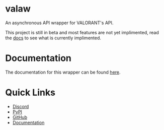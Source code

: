 # valaw
 An asynchronous API wrapper for VALORANT's API.
 
 This project is still in beta and most features are not yet implimented, read the [docs](https://github.com/Jet612/valaw/tree/main/docs) to see what is currently implimented.

# Documentation
The documentation for this wrapper can be found [here](https://github.com/Jet612/valaw/tree/main/docs).

# Quick Links
- [Discord](https://discord.gg/mVXpvunBbF)
- [PyPI](https://pypi.org/project/valaw/)
- [GitHub](https://github.com/Jet612/valaw)
- [Documentation](https://github.com/Jet612/valaw/tree/main/docs)